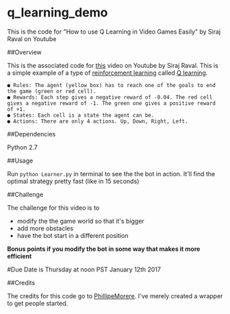 # q_learning_demo
This is the code for "How to use Q Learning in Video Games Easily" by Siraj Raval on Youtube

##Overview

This is the associated code for [this](https://youtu.be/A5eihauRQvo) video on Youtube by Siraj Raval. This is a simple example of a type of [reinforcement learning](https://en.wikipedia.org/wiki/Reinforcement_learning)
called [Q learning](https://en.wikipedia.org/wiki/Q-learning). 

	● Rules: The agent (yellow box) has to reach one of the goals to end the game (green or red cell).
	● Rewards: Each step gives a negative reward of -0.04. The red cell gives a negative reward of -1. The green one gives a positive reward of +1.
	● States: Each cell is a state the agent can be.
	● Actions: There are only 4 actions. Up, Down, Right, Left.

##Dependencies

Python 2.7

##Usage

Run `python Learner.py` in terminal to see the the bot in action. It'll find the optimal strategy pretty fast (like in 15 seconds)

##Challenge

The challenge for this video is to 

* modify the the game world so that it's bigger 
* add more obstacles
* have the bot start in a different position

**Bonus points if you modify the bot in some way that makes it more efficient**

#Due Date is Thursday at noon PST January 12th 2017

##Credits

The credits for this code go to [PhillipeMorere](https://github.com/PhilippeMorere). I've merely created a wrapper to get people started.
